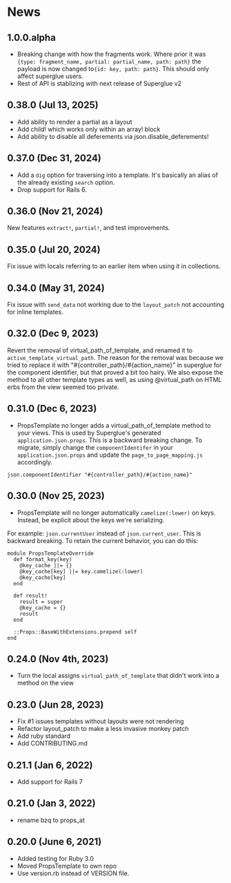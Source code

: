 # News

## 1.0.0.alpha
  * Breaking change with how the fragments work. Where prior it was
  `{type: fragment_name, partial: partial_name, path: path}` the payload is now
  changed to`{id: key, path: path}`. This should only affect superglue users.
  * Rest of API is stablizing with next release of Superglue v2

## 0.38.0 (Jul 13, 2025)
  * Add ability to render a partial as a layout
  * Add child! which works only within an array! block
  * Add ability to disable all deferements via json.disable_deferements!

## 0.37.0 (Dec 31, 2024)
  * Add a `dig` option for traversing into a template.
    It's basically an alias of the already existing `search` option.
  * Drop support for Rails 6.

## 0.36.0 (Nov 21, 2024)

New features `extract!`, `partial!`, and test improvements.

## 0.35.0 (Jul 20, 2024)

Fix issue with locals referring to an earlier item when using it in collections.

## 0.34.0 (May 31, 2024)

Fix issue with `send_data` not working due to the `layout_patch` not accounting for
inline templates.

## 0.32.0 (Dec 9, 2023)

Revert the removal of virtual_path_of_template, and renamed it to
`active_template_virtual_path`. The reason for the removal was because we tried
to replace it with "#{controller_path}/#{action_name}" in superglue for the
component identifier, but that proved a bit too hairy. We also expose the
method to all other template types as well, as using @virtual_path on HTML erbs
from the view seemed too private.

## 0.31.0 (Dec 6, 2023)

* PropsTemplate no longer adds a virtual_path_of_template method to your views.
This is used by Superglue's generated `application.json.props`. This is a backward
breaking change. To migrate, simply change the `componentIdentifer` in your
`application.json.props` and update the `page_to_page_mapping.js` accordingly.

````
json.componentIdentifier "#{controller_path}/#{action_name}"
````

## 0.30.0 (Nov 25, 2023)

* PropsTemplate will no longer automatically `camelize(:lower)` on keys.
Instead, be explicit about the keys we're serializing.

For example: `json.currentUser` instead of `json.current_user`. This
is backward breaking. To retain the current behavior, you can do this:

```
module PropsTemplateOverride
  def format_key(key)
    @key_cache ||= {}
    @key_cache[key] ||= key.camelize(:lower)
    @key_cache[key]
  end

  def result!
    result = super
    @key_cache = {}
    result
  end

  ::Props::BaseWithExtensions.prepend self
end
```

## 0.24.0 (Nov 4th, 2023)
  * Turn the local assigns `virtual_path_of_template` that didn't work into a method on the view

## 0.23.0 (Jun 28, 2023)
  * Fix #1 issues templates without layouts were not rendering
  * Refactor layout_patch to make a less invasive monkey patch
  * Add ruby standard
  * Add CONTRIBUTING.md

## 0.21.1 (Jan 6, 2022)
  * Add support for Rails 7

## 0.21.0 (Jan 3, 2022)
  * rename bzq to props_at

## 0.20.0 (June 6, 2021)
  * Added testing for Ruby 3.0
  * Moved PropsTemplate to own repo
  * Use version.rb instead of VERSION file.
